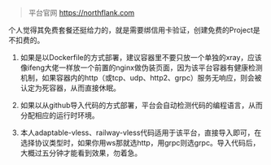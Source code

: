 > 平台官网 https://northflank.com

个人觉得其免费套餐还挺给力的，就是需要绑信用卡验证，创建免费的Project是不扣费的。
1. 如果是以Dockerfile的方式部署，建议容器里不要只放一个单独的xray，应该像ifeng大佬一样放一个前置的nginx做伪装页面，因为该平台容器有健康检测机制，如果容器内的http（或tcp、udp、http2、grpc）服务无响应，则会被认定为死容器，从而直接休眠。

2. 如果以从github导入代码的方式部署，平台会自动检测代码的编程语言，从而分配相应的运行时环境。

3. 本人adaptable-vless、railway-vless代码适用于该平台，直接导入即可，在选择协议类型时，如果你用ws那就选http，用grpc则选grpc。导入代码后，大概过五分钟才能看到效果，勿着急。
